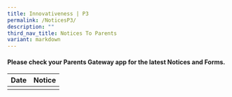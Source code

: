 ```yaml
---
title: Innovativeness | P3
permalink: /NoticesP3/
description: ""
third_nav_title: Notices To Parents
variant: markdown
---
```

#### Please check your **Parents Gateway** app for the latest Notices and Forms.



| Date | Notice |
| --- | ----- |
|     |      |